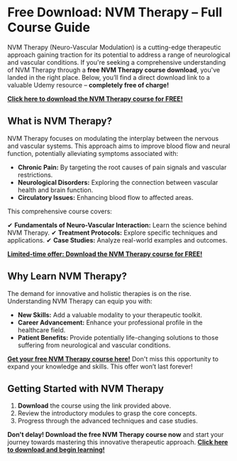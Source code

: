 # Free Download: NVM Therapy – Full Course Guide

NVM Therapy (Neuro-Vascular Modulation) is a cutting-edge therapeutic approach gaining traction for its potential to address a range of neurological and vascular conditions. If you're seeking a comprehensive understanding of NVM Therapy through a **free NVM Therapy course download**, you've landed in the right place. Below, you’ll find a direct download link to a valuable Udemy resource – **completely free of charge!**

[**Click here to download the NVM Therapy course for FREE!**](https://udemywork.com/nvm-therapy)

## What is NVM Therapy?

NVM Therapy focuses on modulating the interplay between the nervous and vascular systems. This approach aims to improve blood flow and neural function, potentially alleviating symptoms associated with:

*   **Chronic Pain:** By targeting the root causes of pain signals and vascular restrictions.
*   **Neurological Disorders:** Exploring the connection between vascular health and brain function.
*   **Circulatory Issues:** Enhancing blood flow to affected areas.

This comprehensive course covers:

✔	**Fundamentals of Neuro-Vascular Interaction:** Learn the science behind NVM Therapy.
✔	**Treatment Protocols:** Explore specific techniques and applications.
✔	**Case Studies:** Analyze real-world examples and outcomes.

[**Limited-time offer: Download the NVM Therapy course for FREE!**](https://udemywork.com/nvm-therapy)

## Why Learn NVM Therapy?

The demand for innovative and holistic therapies is on the rise. Understanding NVM Therapy can equip you with:

*   **New Skills:** Add a valuable modality to your therapeutic toolkit.
*   **Career Advancement:** Enhance your professional profile in the healthcare field.
*   **Patient Benefits:** Provide potentially life-changing solutions to those suffering from neurological and vascular conditions.

[**Get your free NVM Therapy course here!**](https://udemywork.com/nvm-therapy) Don't miss this opportunity to expand your knowledge and skills. This offer won’t last forever!

## Getting Started with NVM Therapy

1.  **Download** the course using the link provided above.
2.  Review the introductory modules to grasp the core concepts.
3.  Progress through the advanced techniques and case studies.

**Don't delay! Download the free NVM Therapy course now** and start your journey towards mastering this innovative therapeutic approach. [**Click here to download and begin learning!**](https://udemywork.com/nvm-therapy)
